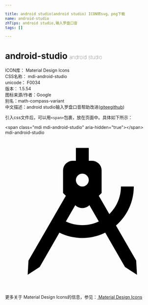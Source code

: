 ```yaml
---

title: android studio(android studio) ICON转svg、png下载
name: android-studio
zhTips: android studio,输入罗盘口音
tags: []

---
```


# android-studio  <small style="font-size: 60%;font-weight: 100">android studio</small>


<div class="detail-page">
<p>
<span>
ICON库：
<span class="badge-secondary badge">Material Design Icons</span> 
</span>
<br/>
<span>
CSS名称：
<span class="badge-secondary badge">mdi-android-studio</span> 
</span>
<br/>
<span>
unicode：
<span class="badge-secondary badge">F0034</span> 
<copy-btn content='F0034' btn-title=""></copy-btn>
<copy-btn :content='String.fromCodePoint(parseInt("F0034", 16))' btn-title="复制U"></copy-btn>
</span>
<br/>
<span>
版本：
<span class="badge-secondary badge">1.5.54</span> 
</span>
<br/>
<span>图标来源/作者：<span class="badge-light badge">Google</span></span> 
<br/>
<span>别名：<span class="badge-light badge">math-compass-variant</span></span><br/><span class="zh-detail">中文描述：<span class="badge-primary badge">android studio</span><span class="badge-primary badge">输入罗盘口音</span><span class="help-link"><span>帮助改进</span>(<a href="https://gitee.com/liuwave/icon-helper/edit/master/json/material/android-studio.json" target="_blank" rel="noopener noreferrer">gitee</a><a href="https://github.com/liuwave/icon-helper/edit/master/json/material/android-studio.json" target="_blank" rel="noopener noreferrer">github</a></span>)</span><br/>
</p>
</div>
<div class="alert alert-dark">
  <i class="mdi mdi-android-studio mdi-48px"></i>
  <i class="mdi mdi-android-studio mdi-36px"></i>
  <i class="mdi mdi-android-studio mdi-24px"></i>
  <i class="mdi mdi-android-studio mdi-18px"></i>
</div>
<div>
  <p>引入css文件后，可以用<code>&lt;span&gt;</code>包裹，放在页面中。具体如下所示：    
  </p>
  <div class="alert alert-primary" style="font-size: 14px">
    &lt;span class="mdi mdi-android-studio" aria-hidden="true"&gt;&lt;/span&gt;
    <copy-btn content='<span class="mdi mdi-android-studio" aria-hidden="true"></span>'></copy-btn>
  </div>
  <div class="alert alert-secondary">
    <i class="mdi mdi-android-studio"
    style="font-size: 24px"
    aria-hidden="true"></i> mdi-android-studio
    <copy-btn content="mdi-android-studio" btn-title="复制图标名称"></copy-btn>
  </div>
</div>
<div id="svg" class="svg-wrap">
<svg xmlns="http://www.w3.org/2000/svg" viewBox="0 0 24 24"><path d="M11,2H13V4H13.5A1.5,1.5 0 0,1 15,5.5V9L14.56,9.44L16.2,12.28C17.31,11.19 18,9.68 18,8H20C20,10.42 18.93,12.59 17.23,14.06L20.37,19.5L20.5,21.72L18.63,20.5L15.56,15.17C14.5,15.7 13.28,16 12,16C10.72,16 9.5,15.7 8.44,15.17L5.37,20.5L3.5,21.72L3.63,19.5L9.44,9.44L9,9V5.5A1.5,1.5 0 0,1 10.5,4H11V2M9.44,13.43C10.22,13.8 11.09,14 12,14C12.91,14 13.78,13.8 14.56,13.43L13.1,10.9H13.09C12.47,11.5 11.53,11.5 10.91,10.9H10.9L9.44,13.43M12,6A1,1 0 0,0 11,7A1,1 0 0,0 12,8A1,1 0 0,0 13,7A1,1 0 0,0 12,6Z" /></svg>
</div>
<detail full-name='mdi-android-studio'></detail>
    
<div><p>更多关于 Material Design Icons的信息，参见：<a target="_blank" href="https://iconhelper.cn/material.html"> Material Design Icons</a>
</p></div>
